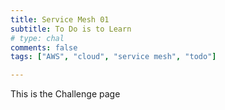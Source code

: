 ```yaml
---
title: Service Mesh 01
subtitle: To Do is to Learn
# type: chal
comments: false
tags: ["AWS", "cloud", "service mesh", "todo"]

---
```

This is the Challenge page
